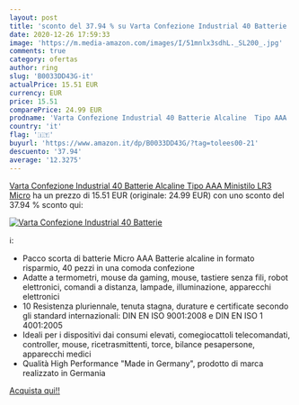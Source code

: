 ```yaml
---
layout: post
title: 'sconto del 37.94 % su Varta Confezione Industrial 40 Batterie   '
date: 2020-12-26 17:59:33
image: 'https://m.media-amazon.com/images/I/51mnlx3sdhL._SL200_.jpg'
comments: true
category: ofertas
author: ring
slug: 'B0033DD43G-it'
actualPrice: 15.51 EUR
currency: EUR
price: 15.51
comparePrice: 24.99 EUR
prodname: 'Varta Confezione Industrial 40 Batterie Alcaline  Tipo AAA  Ministilo LR3 Micro'
country: 'it'
flag: '🇮🇹'
buyurl: 'https://www.amazon.it/dp/B0033DD43G/?tag=tolees00-21'
descuento: '37.94'
average: '12.3275'
---
```


[Varta Confezione Industrial 40 Batterie Alcaline  Tipo AAA  Ministilo LR3 Micro](https://www.amazon.it/dp/B0033DD43G/?tag=tolees00-21) ha un prezzo di 15.51 EUR (originale: 24.99 EUR) con uno sconto del 37.94 % sconto qui:

[![Varta Confezione Industrial 40 Batterie ](https://m.media-amazon.com/images/I/51mnlx3sdhL._SL200_.jpg)](https://www.amazon.it/dp/B0033DD43G/?tag=tolees00-21)

ℹ️:

- Pacco scorta di batterie Micro AAA Batterie alcaline in formato risparmio, 40 pezzi in una comoda confezione
- Adatte a termometri, mouse da gaming, mouse, tastiere senza fili, robot elettronici, comandi a distanza, lampade, illuminazione, apparecchi elettronici
- 10 Resistenza pluriennale, tenuta stagna, durature e certificate secondo gli standard internazionali: DIN EN ISO 9001:2008 e DIN EN ISO 1 4001:2005
- Ideali per i dispositivi dai consumi elevati, comegiocattoli telecomandati, controller, mouse, ricetrasmittenti, torce, bilance pesapersone, apparecchi medici
- Qualità High Performance "Made in Germany", prodotto di marca realizzato in Germania

[Acquista qui!!](https://www.amazon.it/dp/B0033DD43G/?tag=tolees00-21)
